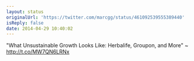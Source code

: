 ```yaml
---
layout: status
originalUrl: 'https://twitter.com/marcgg/status/461092539555389440'
isReply: false
date: 2014-04-29 10:40:02
---
```


"What Unsustainable Growth Looks Like: Herbalife, Groupon, and More" ~ http://t.co/MW7QN6LRNx

